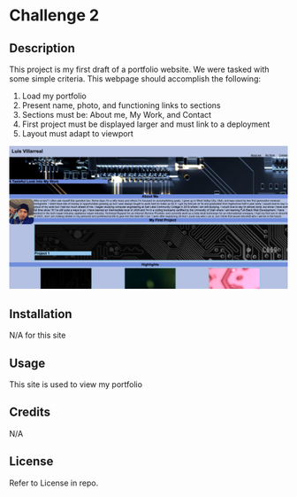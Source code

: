 # Challenge 2

## Description

This project is my first draft of a portfolio website. We were tasked with some simple criteria. This webpage should accomplish the following:
1. Load my portfolio
2. Present name, photo, and functioning links to sections
3. Sections must be: About me, My Work, and Contact
4. First project must be displayed larger and must link to a deployment
5. Layout must adapt to viewport

![page pic](./assets/images/wooow.png)
    

## Installation

N/A for this site

## Usage

This site is used to view my portfolio

## Credits

N/A

## License

Refer to License in repo.